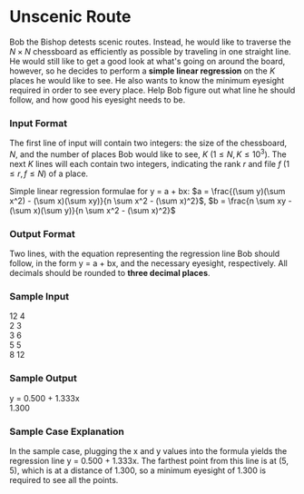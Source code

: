 # Unscenic Route

Bob the Bishop detests scenic routes. Instead, he would like to traverse the $N \times N$ chessboard as efficiently as possible by traveling in one straight line. He would still like to get a good look at what's going on around the board, however, so he decides to perform a **simple linear regression** on the $K$ places he would like to see. He also wants to know the minimum eyesight required in order to see every place. Help Bob figure out what line he should follow, and how good his eyesight needs to be.

### Input Format

The first line of input will contain two integers: the size of the chessboard, $N$, and the number of places Bob would like to see, $K$ $\left(1 \leq N, K \leq 10^3 \right)$. The next $K$ lines will each contain two integers, indicating the rank $r$ and file $f$ $\left(1 \leq r, f \leq N \right)$ of a place.

Simple linear regression formulae for y = a + bx: $a = \frac{(\sum y)(\sum x^2) - (\sum x)(\sum xy)}{n \sum x^2 - (\sum x)^2}$, $b = \frac{n \sum xy - (\sum x)(\sum y)}{n \sum x^2 - (\sum x)^2}$

### Output Format

Two lines, with the equation representing the regression line Bob should follow, in the form y = a + bx, and the necessary eyesight, respectively. All decimals should be rounded to **three decimal places**.

### Sample Input

$12$ $4$  
$2$ $3$  
$3$ $6$  
$5$ $5$  
$8$ $12$

### Sample Output

y = 0.500 + 1.333x  
1.300

### Sample Case Explanation

In the sample case, plugging the x and y values into the formula yields the regression line y = 0.500 + 1.333x. The farthest point from this line is at $\left(5, 5 \right)$, which is at a distance of 1.300, so a minimum eyesight of 1.300 is required to see all the points.
